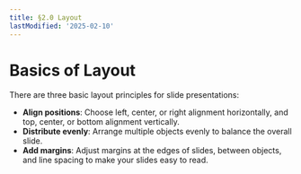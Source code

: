 ```yaml
---
title: §2.0 Layout
lastModified: '2025-02-10'
---
```


# Basics of Layout

There are three basic layout principles for slide presentations:

- **Align positions**: Choose left, center, or right alignment horizontally, and top, center, or bottom alignment vertically.
- **Distribute evenly**: Arrange multiple objects evenly to balance the overall slide.
- **Add margins**: Adjust margins at the edges of slides, between objects, and line spacing to make your slides easy to read.
